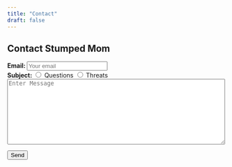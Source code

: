 ```yaml
---
title: "Contact"
draft: false
---
```


## Contact Stumped Mom

<form method="POST" action="https://formspree.io/StumpedMomblog@gmail.com">
  <b>Email:   </b><input type="email" name="email" placeholder="Your email"><br>
  <b>Subject: </b> 
  <input type= "radio" name="subject" value="questions"> Questions
  <input type= "radio" name="subject" value="threats"> Threats<br>

  <textarea name="message" placeholder="Enter Message" style="height: 150px; width: 500px"></textarea><br>
  <button type="submit">Send</button>
</form>